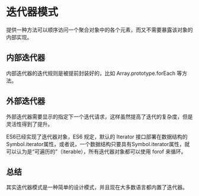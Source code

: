 # 迭代器模式

提供一种方法可以顺序访问一个聚合对象中的各个元素，而又不需要暴露该对象的内部实现。

## 内部迭代器

内部迭代器的迭代规则是被提前封装好的，比如 Array.prototype.forEach 等方法。

## 外部迭代器

外部迭代器需要显示的指定下一个迭代请求，这样虽然提高了迭代的复杂度，但是灵活性得到了提升。

ES6已经实现了迭代器对象，ES6 规定，默认的 Iterator 接口部署在数据结构的Symbol.iterator属性，或者说，一个数据结构只要具有Symbol.iterator属性，就可以认为是“可遍历的”（iterable），所有迭代器对象都可以使用 forof 来循环。

## 总结

其实迭代器模式是一种简单的设计模式，并且现在大多数语言都内置了迭代器。
